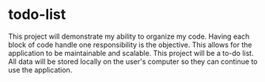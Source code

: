 # todo-list

This project will demonstrate my ability to organize my code. Having each block of code handle one responsibility is the objective. This allows for the application
to be maintainable and scalable. This project will be a to-do list. All data will be stored locally on the user's computer so they can continue to use the application.